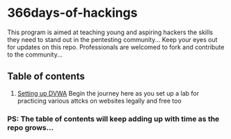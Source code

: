 # 366days-of-hackings
This program is aimed at teaching young and aspiring hackers the skills they need to stand out in the pentesting community... 
Keep your eyes out for updates on this repo. Professionals are welcomed to fork and contribute to the community...

## Table of contents
1. [Setting up DVWA](https://youtu.be/PaB17Cc0dUg)
Begin the journey here as you set up a lab for practicing various attcks on websites legally and free too


### PS: The table of contents will keep adding up with time as the repo grows...